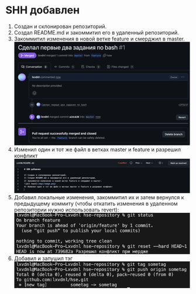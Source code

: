 # SHH добавлен

1) Создан и склонирован репозиторий.
2) Создал README.md и закоммитил его в удаленный репозиторий.
3) Закоммитил изменения в новой ветке feature и смерджил в master.
![alt text](imgs/image.png)
4) Изменил один и тот же файл в ветках master и feature и разрешил конфликт
![alt text](imgs/image2.png)
5) Добавил локальные изменения, закоммитил их и затем вернулся к предыдущему коммиту (чтобы откатить изменения в удаленном репозитории нужно использовать revert):
![alt text](imgs/image3.png)
6) Добавил и запушил тэг
![alt text](imgs/image4.png)